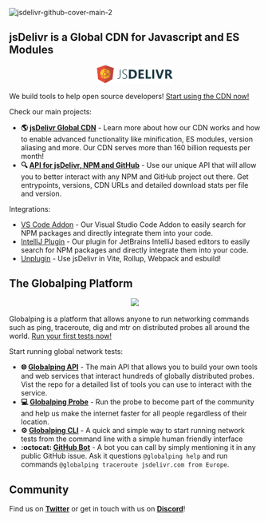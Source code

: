 ![jsdelivr-github-cover-main-2](https://user-images.githubusercontent.com/1834071/135251047-3193cede-1982-4429-a944-d4ecb73cab20.jpg)


## jsDelivr is a Global CDN for Javascript and ES Modules
<p align="center">
<img src="https://raw.githubusercontent.com/jsdelivr/jsdelivr-media/master/default/svg/jsdelivr-logo-horizontal.svg" width="30%">
</p>

We build tools to help open source developers! [Start using the CDN now!](https://www.jsdelivr.com)

Check our main projects:

* **🌎 [jsDelivr Global CDN](https://github.com/jsdelivr/jsdelivr)** - Learn more about how our CDN works and how to enable advanced functionality like minification, ES modules, version aliasing and more. Our CDN serves more than 160 billion requests per month!
* **🔍 [API for jsDelivr, NPM and GitHub](https://github.com/jsdelivr/data.jsdelivr.com)** - Use our unique API that will allow you to better interact with any NPM and GitHub project out there. Get entrypoints, versions, CDN URLs and detailed download stats per file and version.

Integrations:
- [VS Code Addon](https://github.com/jsdelivr/plugin-vs-code) - Our Visual Studio Code Addon to easily search for NPM packages and directly integrate them into your code.
- [IntelliJ Plugin](https://github.com/jsdelivr/plugin-intellij) - Our plugin for JetBrains IntelliJ based editors to easily search for NPM packages and directly integrate them into your code.
- [Unplugin](https://github.com/jsdelivr/unplugin-jsdelivr) - Use jsDelivr in Vite, Rollup, Webpack and esbuild!

## The Globalping Platform
<p align="center">
<img src="https://user-images.githubusercontent.com/1834071/163672740-2aea7866-a759-46a3-8d19-b1ed8db1be31.svg" width="30%">
</p>

Globalping is a platform that allows anyone to run networking commands such as ping, traceroute, dig and mtr on distributed probes all around the world. [Run your first tests now!](https://www.jsdelivr.com/globalping)

Start running global network tests:

* **🌐 [Globalping API](https://github.com/jsdelivr/globalping)** - The main API that allows you to build your own tools and web services that interact hundreds of globally distributed probes. Vist the repo for a detailed list of tools you can use to interact with the service. 
* **💻 [Globalping Probe](https://github.com/jsdelivr/globalping-probe)** - Run the probe to become part of the community and help us make the internet faster for all people regardless of their location.
* **⚙️ [Globalping CLI](https://github.com/jsdelivr/globalping-cli)** - A quick and simple way to start running network tests from the command line with a simple human friendly interface
* **:octocat: [GitHub Bot](https://github.com/globalping)** - A bot you can call by simply mentioning it in any public GitHub issue. Ask it questions `@globalping help` and run commands `@globalping traceroute jsdelivr.com from Europe`.


## Community

Find us on **[Twitter](https://twitter.com/jsdelivr)** or get in touch with us on **[Discord](https://www.jsdelivr.com/discord)**!
